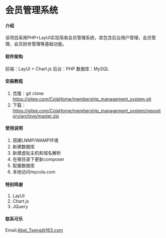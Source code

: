 # 会员管理系统

#### 介绍
  该项目采用PHP+LayUI实现简易会员管理系统，其包含后台用户管理，会员管理，会员财务管理等基础功能。

#### 软件架构
  前端：LayUI + Chart.js
  后台：PHP
  数据库：MySQL
#### 安装教程

1.  克隆：git clone https://gitee.com/ColaHome/membership_management_system.git
2.  下载：https://gitee.com/ColaHome/membership_management_system/repository/archive/master.zip

#### 使用说明

1.  搭建LNMP/WAMP环境
2.  新建数据库
3.  新建虚拟主机和域名解析
4.  在根目录下更新composer
5.  配置数据库
6.  本地访问mycola.com

#### 特别鸣谢
1.  LayUI
2.  Chart.js
3.  JQuery

#### 联系可乐
Email:Abel_Tseng@163.com

